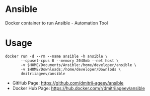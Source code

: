# Ansible
Docker container to run Ansible - Automation Tool

# Usage
```
docker run -d --rm --name ansible -h ansible \
       --cpuset-cpus 0 --memory 2048mb --net host \
       -v $HOME/Documents/Ansible:/home/developer/ansible \
       -v $HOME/Downloads:/home/developer/Downlods \
       dmitriiageev/ansible

```

- GitHub Page: https://github.com/dmitrii-ageev/ansible
- Docker Hub Page: https://hub.docker.com/r/dmitriiageev/ansible
